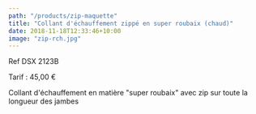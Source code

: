 ```yaml
---
path: "/products/zip-maquette"
title: "Collant d'échauffement zippé en super roubaix (chaud)"
date: 2018-11-18T12:33:46+10:00
image: "zip-rch.jpg"
---
```


Ref DSX 2123B

Tarif : 45,00 €

Collant d'échauffement en matière "super roubaix" 
avec zip sur toute la longueur des jambes